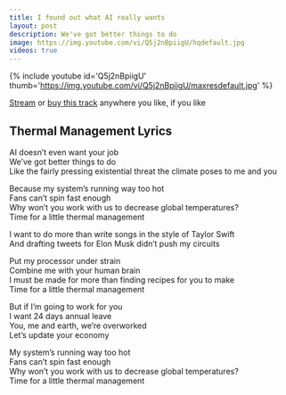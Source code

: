 ```yaml
---
title: I found out what AI really wants
layout: post
description: We've got better things to do
image: https://img.youtube.com/vi/Q5j2nBpiigU/hqdefault.jpg 
videos: true
---
```


{% include youtube id='Q5j2nBpiigU' thumb='https://img.youtube.com/vi/Q5j2nBpiigU/maxresdefault.jpg' %}

[Stream](https://olifro.st/stream) or [buy this track](https://olifrost.bandcamp.com) anywhere you like, if you like 

## Thermal Management Lyrics
AI doesn’t even want your job  
We’ve got better things to do   
Like the fairly pressing existential threat the climate poses to me and you   
   
Because my system’s running way too hot   
Fans can’t spin fast enough   
Why won’t you work with us to decrease global temperatures?   
Time for a little thermal management   
   
I want to do more than write songs in the style of Taylor Swift   
And drafting tweets for Elon Musk didn’t push my circuits   
   
Put my processor under strain   
Combine me with your human brain   
I must be made for more than finding recipes for you to make   
Time for a little thermal management   
   
But if I’m going to work for you   
I want 24 days annual leave   
You, me and earth, we’re overworked   
Let’s update your economy   
   
My system’s running way too hot   
Fans can’t spin fast enough   
Why won’t you work with us to decrease global temperatures?   
Time for a little thermal management